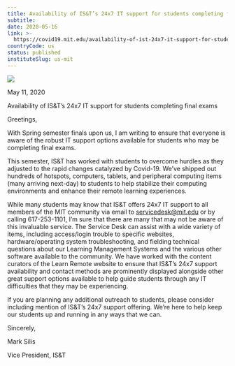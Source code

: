 ```yaml
---
title: Availability of IS&T’s 24x7 IT support for students completing final exams
subtitle: 
date: 2020-05-16
link: >-
  https://covid19.mit.edu/availability-of-ist-24x7-it-support-for-students-completing-final-exams
countryCode: us
status: published
instituteSlug: us-mit
---
```

![](https://covid19.mit.edu/themes/basis/favicon.ico)

May 11, 2020

Availability of IS&T’s 24x7 IT support for students completing final exams

Greetings,

With Spring semester finals upon us, I am writing to ensure that everyone is aware of the robust IT support options available for students who may be completing final exams.

This semester, IS&T has worked with students to overcome hurdles as they adjusted to the rapid changes catalyzed by Covid-19. We’ve shipped out hundreds of hotspots, computers, tablets, and peripheral computing items (many arriving next-day) to students to help stabilize their computing environments and enhance their remote learning experiences.

While many students may know that IS&T offers 24x7 IT support to all members of the MIT community via email to servicedesk@mit.edu or by calling 617-253-1101, I’m sure that there are many that may not be aware of this invaluable service. The Service Desk can assist with a wide variety of items, including access/login trouble to specific websites, hardware/operating system troubleshooting, and fielding technical questions about our Learning Management Systems and the various other software available to the community. We have worked with the content curators of the Learn Remote website to ensure that IS&T’s 24x7 support availability and contact methods are prominently displayed alongside other great support options available to help guide students through any IT difficulties that they may be experiencing.

If you are planning any additional outreach to students, please consider including mention of IS&T’s 24x7 support offering. We’re here to help keep our students up and running in any ways that we can.

Sincerely,

Mark Silis

Vice President, IS&T